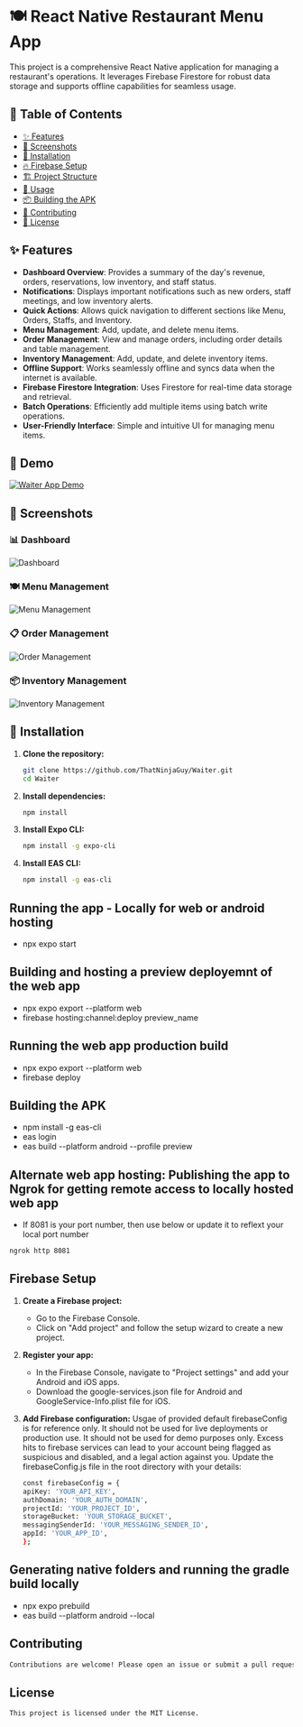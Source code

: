 # 🍽️ React Native Restaurant Menu App

This project is a comprehensive React Native application for managing a restaurant's operations. It leverages Firebase Firestore for robust data storage and supports offline capabilities for seamless usage.

## 📑 Table of Contents

- [✨ Features](#-features)
- [📸 Screenshots](#-screenshots)
- [🚀 Installation](#-installation)
- [🔥 Firebase Setup](#-firebase-setup)
- [🏗️ Project Structure](#-project-structure)
- [📱 Usage](#-usage)
- [📦 Building the APK](#-building-the-apk)
- [🤝 Contributing](#-contributing)
- [📄 License](#-license)

## ✨ Features

- **Dashboard Overview**: Provides a summary of the day's revenue, orders, reservations, low inventory, and staff status.
- **Notifications**: Displays important notifications such as new orders, staff meetings, and low inventory alerts.
- **Quick Actions**: Allows quick navigation to different sections like Menu, Orders, Staffs, and Inventory.
- **Menu Management**: Add, update, and delete menu items.
- **Order Management**: View and manage orders, including order details and table management.
- **Inventory Management**: Add, update, and delete inventory items.
- **Offline Support**: Works seamlessly offline and syncs data when the internet is available.
- **Firebase Firestore Integration**: Uses Firestore for real-time data storage and retrieval.
- **Batch Operations**: Efficiently add multiple items using batch write operations.
- **User-Friendly Interface**: Simple and intuitive UI for managing menu items.

## 🎥 Demo

[![Waiter App Demo](https://img.youtube.com/vi/LKAiczIF8vA/0.jpg)](https://www.youtube.com/watch?v=LKAiczIF8vA)

## 📸 Screenshots

### 📊 Dashboard

![Dashboard](https://pplx-res.cloudinary.com/image/upload/v1720996665/user_uploads/lzwlavxmz/image.jpg)

### 🍽️ Menu Management

![Menu Management](https://pplx-res.cloudinary.com/image/upload/v1720996696/user_uploads/vmfypybrr/image.jpg)

### 📋 Order Management

![Order Management](https://pplx-res.cloudinary.com/image/upload/v1720996738/user_uploads/gdbpxmlvs/image.jpg)

### 📦 Inventory Management

![Inventory Management](https://pplx-res.cloudinary.com/image/upload/v1720996764/user_uploads/ytaxbbnsv/image.jpg)

## 🚀 Installation

1. **Clone the repository:**

   ```sh
   git clone https://github.com/ThatNinjaGuy/Waiter.git
   cd Waiter
   ```

2. **Install dependencies:**

   ```sh
   npm install
   ```

3. **Install Expo CLI:**

   ```sh
   npm install -g expo-cli
   ```

4. **Install EAS CLI:**

   ```sh
   npm install -g eas-cli
   ```

## Running the app - Locally for web or android hosting

- npx expo start

## Building and hosting a preview deployemnt of the web app

- npx expo export --platform web
- firebase hosting:channel:deploy preview_name

## Running the web app production build

- npx expo export --platform web
- firebase deploy

## Building the APK

- npm install -g eas-cli
- eas login
- eas build --platform android --profile preview

## Alternate web app hosting: Publishing the app to Ngrok for getting remote access to locally hosted web app

- If 8081 is your port number, then use below or update it to reflext your local port number

```sh
ngrok http 8081
```

## Firebase Setup

1. **Create a Firebase project:**
   - Go to the Firebase Console.
   - Click on "Add project" and follow the setup wizard to create a new project.
2. **Register your app:**
   - In the Firebase Console, navigate to "Project settings" and add your Android and iOS apps.
   - Download the google-services.json file for Android and GoogleService-Info.plist file for iOS.
3. **Add Firebase configuration:**
   Usgae of provided default firebaseConfig is for reference only. It should not be used for live deployments or production use. It should not be used for demo purposes only. Excess hits to firebase services can lead to your account being flagged as suspicious and disabled, and a legal action against you.
   Update the firebaseConfig.js file in the root directory with your details:

   ```sh
   const firebaseConfig = {
   apiKey: 'YOUR_API_KEY',
   authDomain: 'YOUR_AUTH_DOMAIN',
   projectId: 'YOUR_PROJECT_ID',
   storageBucket: 'YOUR_STORAGE_BUCKET',
   messagingSenderId: 'YOUR_MESSAGING_SENDER_ID',
   appId: 'YOUR_APP_ID',
   };
   ```

## Generating native folders and running the gradle build locally

- npx expo prebuild
- eas build --platform android --local

## Contributing

```sh
Contributions are welcome! Please open an issue or submit a pull request for any improvements or bug fixes.
```

## License

```sh
This project is licensed under the MIT License.
```

